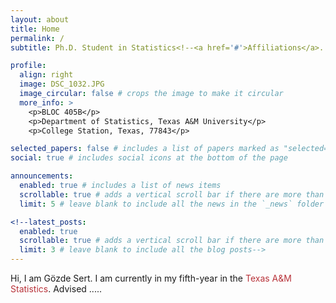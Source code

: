 ```yaml
---
layout: about
title: Home
permalink: /
subtitle: Ph.D. Student in Statistics<!--<a href='#'>Affiliations</a>. Address. Contacts. Motto. Etc.-->

profile:
  align: right
  image: DSC_1032.JPG
  image_circular: false # crops the image to make it circular
  more_info: >
    <p>BLOC 405B</p>
    <p>Department of Statistics, Texas A&M University</p>
    <p>College Station, Texas, 77843</p>

selected_papers: false # includes a list of papers marked as "selected={true}"
social: true # includes social icons at the bottom of the page

announcements:
  enabled: true # includes a list of news items
  scrollable: true # adds a vertical scroll bar if there are more than 3 news items
  limit: 5 # leave blank to include all the news in the `_news` folder

<!--latest_posts:
  enabled: true
  scrollable: true # adds a vertical scroll bar if there are more than 3 new posts items
  limit: 3 # leave blank to include all the blog posts-->
---
```


Hi, I am Gözde Sert. I am currently in my fifth-year in the <span style="color:#B8333A">Texas A&M Statistics</span>. Advised .....

<!--Write your biography here. Tell the world about yourself. Link to your favorite [subreddit](http://reddit.com). You can put a picture in, too. The code is already in, just name your picture `prof_pic.jpg` and put it in the `img/` folder.

Put your address / P.O. box / other info right below your picture. You can also disable any of these elements by editing `profile` property of the YAML header of your `_pages/about.md`. Edit `_bibliography/papers.bib` and Jekyll will render your [publications page](/al-folio/publications/) automatically.

Link to your social media connections, too. This theme is set up to use [Font Awesome icons](https://fontawesome.com/) and [Academicons](https://jpswalsh.github.io/academicons/), like the ones below. Add your Facebook, Twitter, LinkedIn, Google Scholar, or just disable all of them.-->
